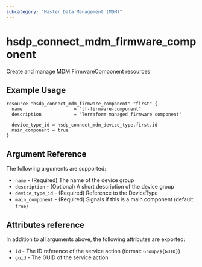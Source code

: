 ```yaml
---
subcategory: "Master Data Management (MDM)"
---
```


# hsdp_connect_mdm_firmware_component

Create and manage MDM FirmwareComponent resources

## Example Usage

```hcl
resource "hsdp_connect_mdm_firmware_component" "first" {
  name                   = "tf-firmware-component"
  description            = "Terraform managed firmware component"
  
  device_type_id = hsdp_connect_mdm_device_type.first.id
  main_component = true
}
```

## Argument Reference

The following arguments are supported:

* `name` - (Required) The name of the device group
* `description` - (Optional) A short description of the device group
* `device_type_id` - (Required) Reference to the DeviceType
* `main_component` - (Required) Signals if this is a main component (default: `true`)

## Attributes reference

In addition to all arguments above, the following attributes are exported:

* `id` - The ID reference of the service action (format: `Group/${GUID}`)
* `guid` - The GUID of the service action
